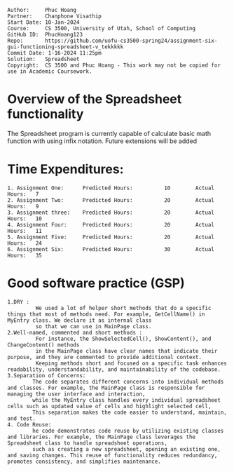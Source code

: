 ```
Author:     Phuc Hoang
Partner:    Chanphone Visathip
Start Date: 10-Jan-2024
Course:     CS 3500, University of Utah, School of Computing
GitHub ID:  PhucHoang123
Repo:       https://github.com/uofu-cs3500-spring24/assignment-six-gui-functioning-spreadsheet-v_tekkkkk
Commit Date: 1-16-2024 11:25pm
Solution:   Spreadsheet
Copyright:  CS 3500 and Phuc Hoang - This work may not be copied for use in Academic Coursework.
```

# Overview of the Spreadsheet functionality

The Spreadsheet program is currently capable of calculate basic math function with using infix notation.
Future extensions will be added

# Time Expenditures:

    1. Assignment One:      Predicted Hours:          10        Actual Hours:   7
    2. Assignment Two:      Predicted Hours:          20        Actual Hours:   9
    3. Assignment three:    Predicted Hours:          20        Actual Hours:   10
    4. Assignment Four:     Predicted Hours:          20        Actual Hours:   11
    5. Assignment Five:     Predicted Hours:          20        Actual Hours:   24
    6. Assignment Six:      Predicted Hours:          30        Actual Hours:   35

# Good software practice (GSP)
    1.DRY : 
             We used a lot of helper short methods that do a specific things that most of methods need. For example, GetCellName() in MyEntry class. We declare it as internal class
             so that we can use in MainPage class.
    2.Well-named, commented and short methods : 
             For instance, the ShowSelectedCell(), ShowContent(), and ChangeContent() methods 
             in the MainPage class have clear names that indicate their purpose, and they are commented to provide additional context. 
             Keeping methods short and focused on a specific task enhances readability, understandability, and maintainability of the codebase.
    3.Separation of Concerns: 
            The code separates different concerns into individual methods and classes. For example, the MainPage class is responsible for managing the user interface and interaction, 
            while the MyEntry class handles every individual spreadsheet cells such as updated value of cells and highlight selected cell, 
            This separation makes the code easier to understand, maintain, and test.
    4. Code Reuse:
            he code demonstrates code reuse by utilizing existing classes and libraries. For example, the MainPage class leverages the Spreadsheet class to handle spreadsheet operations, 
            such as creating a new spreadsheet, opening an existing one, and saving changes. This reuse of functionality reduces redundancy, promotes consistency, and simplifies maintenance.
            

            
        

